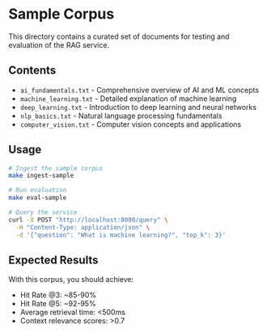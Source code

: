 # Sample Corpus

This directory contains a curated set of documents for testing and evaluation of the RAG service.

## Contents

- `ai_fundamentals.txt` - Comprehensive overview of AI and ML concepts
- `machine_learning.txt` - Detailed explanation of machine learning
- `deep_learning.txt` - Introduction to deep learning and neural networks
- `nlp_basics.txt` - Natural language processing fundamentals
- `computer_vision.txt` - Computer vision concepts and applications

## Usage

```bash
# Ingest the sample corpus
make ingest-sample

# Run evaluation
make eval-sample

# Query the service
curl -X POST "http://localhost:8000/query" \
  -H "Content-Type: application/json" \
  -d '{"question": "What is machine learning?", "top_k": 3}'
```

## Expected Results

With this corpus, you should achieve:
- Hit Rate @3: ~85-90%
- Hit Rate @5: ~92-95%
- Average retrieval time: <500ms
- Context relevance scores: >0.7
